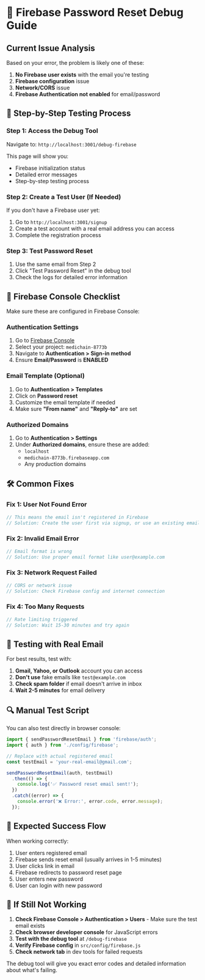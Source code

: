 # 🔧 Firebase Password Reset Debug Guide

## Current Issue Analysis

Based on your error, the problem is likely one of these:

1. **No Firebase user exists** with the email you're testing
2. **Firebase configuration** issue 
3. **Network/CORS** issue
4. **Firebase Authentication not enabled** for email/password

## 🧪 **Step-by-Step Testing Process**

### Step 1: Access the Debug Tool
Navigate to: `http://localhost:3001/debug-firebase`

This page will show you:
- Firebase initialization status
- Detailed error messages
- Step-by-step testing process

### Step 2: Create a Test User (If Needed)
If you don't have a Firebase user yet:

1. Go to `http://localhost:3001/signup`
2. Create a test account with a real email address you can access
3. Complete the registration process

### Step 3: Test Password Reset
1. Use the same email from Step 2
2. Click "Test Password Reset" in the debug tool
3. Check the logs for detailed error information

## 🔧 **Firebase Console Checklist**

Make sure these are configured in Firebase Console:

### Authentication Settings
1. Go to [Firebase Console](https://console.firebase.google.com/)
2. Select your project: `medichain-8773b`
3. Navigate to **Authentication > Sign-in method**
4. Ensure **Email/Password** is **ENABLED**

### Email Template (Optional)
1. Go to **Authentication > Templates**
2. Click on **Password reset**  
3. Customize the email template if needed
4. Make sure **"From name"** and **"Reply-to"** are set

### Authorized Domains
1. Go to **Authentication > Settings**
2. Under **Authorized domains**, ensure these are added:
   - `localhost`
   - `medichain-8773b.firebaseapp.com`
   - Any production domains

## 🛠️ **Common Fixes**

### Fix 1: User Not Found Error
```javascript
// This means the email isn't registered in Firebase
// Solution: Create the user first via signup, or use an existing email
```

### Fix 2: Invalid Email Error  
```javascript
// Email format is wrong
// Solution: Use proper email format like user@example.com
```

### Fix 3: Network Request Failed
```javascript
// CORS or network issue
// Solution: Check Firebase config and internet connection
```

### Fix 4: Too Many Requests
```javascript
// Rate limiting triggered
// Solution: Wait 15-30 minutes and try again
```

## 📧 **Testing with Real Email**

For best results, test with:
1. **Gmail, Yahoo, or Outlook** account you can access
2. **Don't use** fake emails like `test@example.com`
3. **Check spam folder** if email doesn't arrive in inbox
4. **Wait 2-5 minutes** for email delivery

## 🔍 **Manual Test Script**

You can also test directly in browser console:

```javascript
import { sendPasswordResetEmail } from 'firebase/auth';
import { auth } from './config/firebase';

// Replace with actual registered email
const testEmail = 'your-real-email@gmail.com';

sendPasswordResetEmail(auth, testEmail)
  .then(() => {
    console.log('✅ Password reset email sent!');
  })
  .catch((error) => {
    console.error('❌ Error:', error.code, error.message);
  });
```

## 🚀 **Expected Success Flow**

When working correctly:
1. User enters registered email
2. Firebase sends reset email (usually arrives in 1-5 minutes)
3. User clicks link in email  
4. Firebase redirects to password reset page
5. User enters new password
6. User can login with new password

## 🔧 **If Still Not Working**

1. **Check Firebase Console > Authentication > Users** - Make sure the test email exists
2. **Check browser developer console** for JavaScript errors
3. **Test with the debug tool** at `/debug-firebase`
4. **Verify Firebase config** in `src/config/firebase.js`
5. **Check network tab** in dev tools for failed requests

The debug tool will give you exact error codes and detailed information about what's failing.
